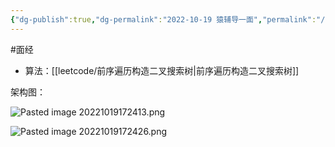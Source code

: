 ```yaml
---
{"dg-publish":true,"dg-permalink":"2022-10-19 猿辅导一面","permalink":"/2022-10-19 猿辅导一面/"}
---
```



#面经

- 算法：[[leetcode/前序遍历构造二叉搜索树\|前序遍历构造二叉搜索树]]

架构图：

![Pasted image 20221019172413.png](/img/user/attachments/images/Pasted%20image%2020221019172413.png)

![Pasted image 20221019172426.png](/img/user/attachments/images/Pasted%20image%2020221019172426.png)